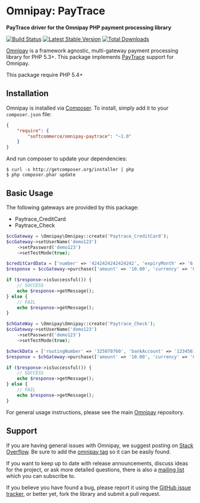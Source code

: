 # Omnipay: PayTrace

**PayTrace driver for the Omnipay PHP payment processing library**

[![Build Status](https://travis-ci.org/iddqdidkfa/omnipay-paytrace.png?branch=master)](https://travis-ci.org/iddqdidkfa/omnipay-paytrace)
[![Latest Stable Version](https://poser.pugx.org/softcommerce/omnipay-paytrace/version.png)](https://packagist.org/packages/softcommerce/omnipay-paytrace)
[![Total Downloads](https://poser.pugx.org/softcommerce/omnipay-paytrace/d/total.png)](https://packagist.org/packages/softcommerce/omnipay-paytrace)

[Omnipay](https://github.com/thephpleague/omnipay) is a framework agnostic, multi-gateway payment
processing library for PHP 5.3+. This package implements [PayTrace](https://www.paytrace.net) support for Omnipay.

This package require PHP 5.4+

## Installation

Omnipay is installed via [Composer](http://getcomposer.org/). To install, simply add it
to your `composer.json` file:

```json
{
    "require": {
        "softcommerce/omnipay-paytrace": "~1.0"
    }
}
```

And run composer to update your dependencies:

    $ curl -s http://getcomposer.org/installer | php
    $ php composer.phar update

## Basic Usage

The following gateways are provided by this package:

* Paytrace_CreditCard
* Paytrace_Check

```php
$ccGateway = \Omnipay\Omnipay::create('Paytrace_CreditCard');
$ccGateway->setUserName('demo123')
	->setPassword('demo123')
	->setTestMode(true);

$creditCardData = ['number' => '4242424242424242', 'expiryMonth' => '6', 'expiryYear' => '2016', 'cvv' => '123'];
$response = $ccGateway->purchase(['amount' => '10.00', 'currency' => 'USD', 'card' => $creditCardData])->send();

if ($response->isSuccessful()) {
	// SUCCESS
    echo $response->getMessage();
} else {
	// FAIL
    echo $response->getMessage();
}

$chGateWay = \Omnipay\Omnipay::create('Paytrace_Check');
$ccGateway->setUserName('demo123')
	->setPassword('demo123')
	->setTestMode(true);

$checkData = ['routingNumber' => '325070760', 'bankAccount' => '1234567890', 'name' => 'John Doe'];
$response = $chGateway->purchase(['amount' => '10.00', 'currency' => 'USD', 'check' => $checkData])->send();

if ($response->isSuccessful()) {
	// SUCCESS
    echo $response->getMessage();
} else {
	// FAIL
    echo $response->getMessage();
}
```


For general usage instructions, please see the main [Omnipay](https://github.com/thephpleague/omnipay)
repository.

## Support

If you are having general issues with Omnipay, we suggest posting on
[Stack Overflow](http://stackoverflow.com/). Be sure to add the
[omnipay tag](http://stackoverflow.com/questions/tagged/omnipay) so it can be easily found.

If you want to keep up to date with release announcements, discuss ideas for the project,
or ask more detailed questions, there is also a [mailing list](https://groups.google.com/forum/#!forum/omnipay) which
you can subscribe to.

If you believe you have found a bug, please report it using the [GitHub issue tracker](https://github.com/iddqdidkfa/omnipay-paytrace/issues),
or better yet, fork the library and submit a pull request.